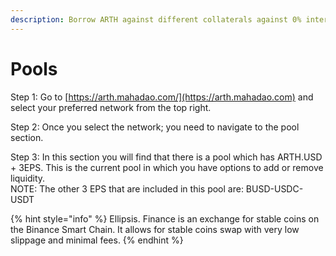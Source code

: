```yaml
---
description: Borrow ARTH against different collaterals against 0% interest.
---
```


# Pools

Step 1: Go to [https://arth.mahadao.com/](https://arth.mahadao.com) and select your preferred network from the top right.

Step 2: Once you select the network; you need to navigate to the pool section.&#x20;

Step 3: In this section you will find that there is a pool which has ARTH.USD + 3EPS. This is the current pool in which you have options to add or remove liquidity. \
NOTE: The other 3 EPS that are included in this pool are: BUSD-USDC-USDT

{% hint style="info" %}
Ellipsis. Finance is an exchange for stable coins on the Binance Smart Chain. It allows for stable coins swap with very low slippage and minimal fees.
{% endhint %}

